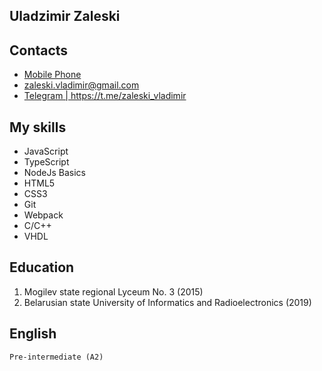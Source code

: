 ## Uladzimir Zaleski <br>

## Contacts <br>

<ul>
  <li><a href="tel:+375336278658">Mobile Phone</a></li>
  <li><a href="mailto:zaleski.vladimir@gmail.com">zaleski.vladimir@gmail.com</a></li>
  <li><a href="https://t.me/zaleski_vladimir">Telegram | https://t.me/zaleski_vladimir</a></li>
</ul>

## My skills

<ul>
  <li>JavaScript</li>
  <li>TypeScript</li>
  <li>NodeJs Basics</li>
  <li>HTML5</li>
  <li>CSS3</li>
  <li>Git</li>
  <li>Webpack</li>
  <li>C/C++</li>
  <li>VHDL</li>
</ul>

## Education

  1. Mogilev state regional Lyceum No. 3 (2015)<br>
  2. Belarusian state University of Informatics and Radioelectronics (2019)<br>
 
 ## English
    Pre-intermediate (А2)
